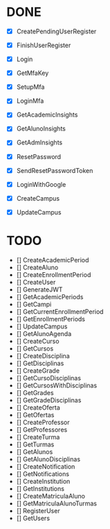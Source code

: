 # DONE

- [X] CreatePendingUserRegister
- [X] FinishUserRegister
- [X] Login
- [X] GetMfaKey
- [X] SetupMfa
- [X] LoginMfa
- [X] GetAcademicInsights
- [X] GetAlunoInsights
- [X] GetAdmInsights
- [X] ResetPassword
- [X] SendResetPasswordToken
- [X] LoginWithGoogle
- [X] CreateCampus
- [X] UpdateCampus



# TODO

- [] CreateAcademicPeriod
- [] CreateAluno
- [] CreateEnrollmentPeriod
- [] CreateUser
- [] GenerateJWT
- [] GetAcademicPeriods
- [] GetCampi
- [] GetCurrentEnrollmentPeriod
- [] GetEnrollmentPeriods
- [] UpdateCampus
- [] GetAlunoAgenda
- [] CreateCurso
- [] GetCursos
- [] CreateDisciplina
- [] GetDisciplinas
- [] CreateGrade
- [] GetCursoDisciplinas
- [] GetCursosWithDisciplinas
- [] GetGrades
- [] GetGradeDisciplinas
- [] CreateOferta
- [] GetOfertas
- [] CreateProfessor
- [] GetProfessores
- [] CreateTurma
- [] GetTurmas
- [] GetAlunos
- [] GetAlunoDisciplinas
- [] CreateNotification
- [] GetNotifications
- [] CreateInstitution
- [] GetInstitutions
- [] CreateMatriculaAluno
- [] GetMatriculaAlunoTurmas
- [] RegisterUser
- [] GetUsers
